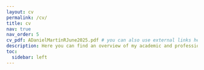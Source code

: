 ```yaml
---
layout: cv
permalink: /cv/
title: cv
nav: true
nav_order: 5
cv_pdf: ADanielMartínRJune2025.pdf # you can also use external links here
description: Here you can find an overview of my academic and professional activities from recent years.
toc:
  sidebar: left
---
```

